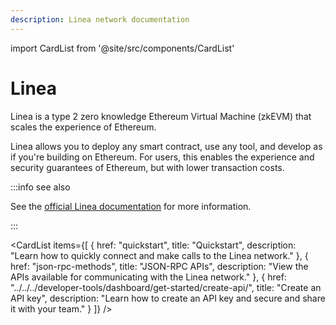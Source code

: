```yaml
---
description: Linea network documentation
---
```


import CardList from '@site/src/components/CardList'

# Linea

Linea is a type 2 zero knowledge Ethereum Virtual Machine (zkEVM) that scales the experience of Ethereum.

Linea allows you to deploy any smart contract, use any tool, and develop as if you're building
on Ethereum. For users, this enables the experience and security guarantees of Ethereum, but with lower transaction costs.

:::info see also

 See the [official Linea documentation](https://docs.linea.build/) for more information.

:::

<CardList
  items={[
    {
      href: "quickstart",
      title: "Quickstart",
      description: "Learn how to quickly connect and make calls to the Linea network."
    },
    {
      href: "json-rpc-methods",
      title: "JSON-RPC APIs",
      description: "View the APIs available for communicating with the Linea network."
    },
    {
      href: "../../../developer-tools/dashboard/get-started/create-api/",
      title: "Create an API key",
      description: "Learn how to create an API key and secure and share it with your team."
    }
  ]}
/>